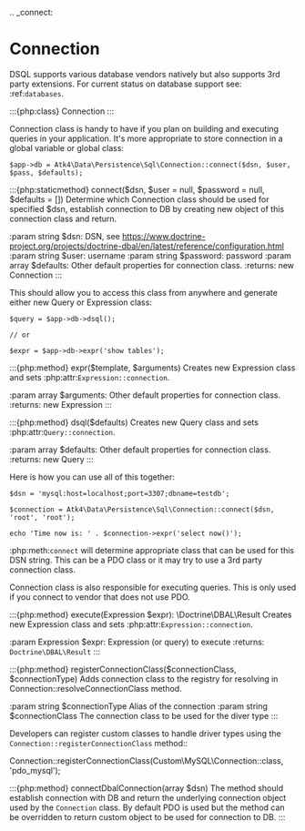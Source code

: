 .. _connect:

# Connection

DSQL supports various database vendors natively but also supports 3rd party
extensions.
For current status on database support see: :ref:`databases`.

:::{php:class} Connection
:::

Connection class is handy to have if you plan on building and executing
queries in your application. It's more appropriate to store
connection in a global variable or global class:

```
$app->db = Atk4\Data\Persistence\Sql\Connection::connect($dsn, $user, $pass, $defaults);
```

:::{php:staticmethod} connect($dsn, $user = null, $password = null, $defaults = [])
Determine which Connection class should be used for specified $dsn,
establish connection to DB by creating new object of this connection class and return.

:param string $dsn: DSN, see https://www.doctrine-project.org/projects/doctrine-dbal/en/latest/reference/configuration.html
:param string $user: username
:param string $password: password
:param array  $defaults: Other default properties for connection class.
:returns: new Connection
:::

This should allow you to access this class from anywhere and generate either
new Query or Expression class:

```
$query = $app->db->dsql();

// or

$expr = $app->db->expr('show tables');
```

:::{php:method} expr($template, $arguments)
Creates new Expression class and sets :php:attr:`Expression::connection`.

:param array  $arguments: Other default properties for connection class.
:returns: new Expression
:::

:::{php:method} dsql($defaults)
Creates new Query class and sets :php:attr:`Query::connection`.

:param array  $defaults: Other default properties for connection class.
:returns: new Query
:::

Here is how you can use all of this together:

```
$dsn = 'mysql:host=localhost;port=3307;dbname=testdb';

$connection = Atk4\Data\Persistence\Sql\Connection::connect($dsn, 'root', 'root');

echo 'Time now is: ' . $connection->expr('select now()');
```

:php:meth:`connect` will determine appropriate class that can be used for this
DSN string. This can be a PDO class or it may try to use a 3rd party connection
class.

Connection class is also responsible for executing queries. This is only used
if you connect to vendor that does not use PDO.

:::{php:method} execute(Expression $expr): \Doctrine\DBAL\Result
Creates new Expression class and sets :php:attr:`Expression::connection`.

:param Expression  $expr: Expression (or query) to execute
:returns: `Doctrine\DBAL\Result`
:::

:::{php:method} registerConnectionClass($connectionClass, $connectionType)
Adds connection class to the registry for resolving in Connection::resolveConnectionClass method.

:param string $connectionType Alias of the connection
:param string $connectionClass The connection class to be used for the diver type
:::

Developers can register custom classes to handle driver types using the `Connection::registerConnectionClass` method::

   Connection::registerConnectionClass(Custom\MySQL\Connection::class, 'pdo_mysql');

:::{php:method} connectDbalConnection(array $dsn)
The method should establish connection with DB and return the underlying connection object used by
the `Connection` class. By default PDO is used but the method can be overridden to return custom object to be
used for connection to DB.
:::
